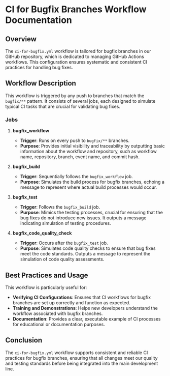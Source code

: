 # CI for Bugfix Branches Workflow Documentation

## Overview

The `ci-for-bugfix.yml` workflow is tailored for bugfix branches in our GitHub repository, which is dedicated to managing GitHub Actions workflows. This configuration ensures systematic and consistent CI practices for handling bug fixes.

## Workflow Description

This workflow is triggered by any push to branches that match the `bugfix/**` pattern. It consists of several jobs, each designed to simulate typical CI tasks that are crucial for validating bug fixes.

### Jobs

1. **bugfix_workflow**
   - **Trigger**: Runs on every push to `bugfix/**` branches.
   - **Purpose**: Provides initial visibility and traceability by outputting basic information about the workflow and repository, such as workflow name, repository, branch, event name, and commit hash.

2. **bugfix_build**
   - **Trigger**: Sequentially follows the `bugfix_workflow` job.
   - **Purpose**: Simulates the build process for bugfix branches, echoing a message to represent where actual build processes would occur.

3. **bugfix_test**
   - **Trigger**: Follows the `bugfix_build` job.
   - **Purpose**: Mimics the testing processes, crucial for ensuring that the bug fixes do not introduce new issues. It outputs a message indicating simulation of testing procedures.

4. **bugfix_code_quality_check**
   - **Trigger**: Occurs after the `bugfix_test` job.
   - **Purpose**: Simulates code quality checks to ensure that bug fixes meet the code standards. Outputs a message to represent the simulation of code quality assessments.

## Best Practices and Usage

This workflow is particularly useful for:
- **Verifying CI Configurations**: Ensures that CI workflows for bugfix branches are set up correctly and function as expected.
- **Training and Demonstrations**: Helps new developers understand the workflow associated with bugfix branches.
- **Documentation**: Provides a clear, executable example of CI processes for educational or documentation purposes.

## Conclusion

The `ci-for-bugfix.yml` workflow supports consistent and reliable CI practices for bugfix branches, ensuring that all changes meet our quality and testing standards before being integrated into the main development line.
